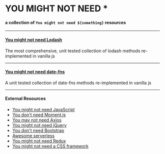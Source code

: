 # YOU MIGHT NOT NEED&nbsp;\*

#### a collection of `You might not need ${something}` resources

---

#### [You might not need Lodash](/lodash)

The most comprehensive, unit tested collection of lodash methods re-implemented in vanilla js

---

#### [You might not need date-fns](/date-fns)

A unit tested collection of date-fns methods re-implemented in vanilla js

---

#### External Resources

- [You might not need JavaScript](http://youmightnotneedjs.com/)
- [You don't need Moment.js](https://github.com/you-dont-need/You-Dont-Need-Momentjs)
- [You may not need Axios](https://danlevy.net/you-may-not-need-axios/)
- [You might not need jQuery](http://youmightnotneedjquery.com/)
- [You don't need Bootstrap](https://github.com/davidhartsough/you-dont-need-bootstrap)
- [Awesome serverless](https://github.com/anaibol/awesome-serverless/blob/master/README.md)
- [You might not need Redux](https://medium.com/@dan_abramov/you-might-not-need-redux-be46360cf367)
- [You might not need a CSS framework](https://hacks.mozilla.org/2016/04/you-might-not-need-a-css-framework/)
